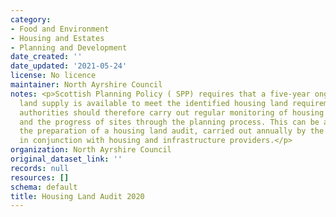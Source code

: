 ```yaml
---
category:
- Food and Environment
- Housing and Estates
- Planning and Development
date_created: ''
date_updated: '2021-05-24'
license: No licence
maintainer: North Ayrshire Council
notes: <p>Scottish Planning Policy ( SPP) requires that a five-year ongoing effective
  land supply is available to meet the identified housing land requirements. Planning
  authorities should therefore carry out regular monitoring of housing completions
  and the progress of sites through the planning process. This can be achieved through
  the preparation of a housing land audit, carried out annually by the planning authority
  in conjunction with housing and infrastructure providers.</p>
organization: North Ayrshire Council
original_dataset_link: ''
records: null
resources: []
schema: default
title: Housing Land Audit 2020
---
```

